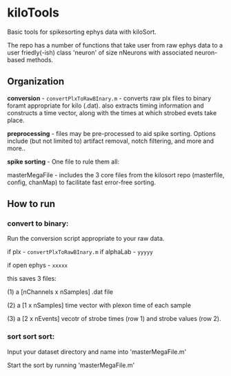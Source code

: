 # kiloTools

Basic tools for spikesorting ephys data with kiloSort. 

The repo has a number of functions that take user from raw ephys data to a user friedly(-ish) class 'neuron' of size nNeurons with associated neuron-based methods. 

## Organization
**conversion** - `convertPlxToRawBInary.m` - converts raw plx files to binary foramt appropriate for kilo (.dat).
also extracts timing information and constructs a time vector, along with the times at which strobed evets take place. 

**preprocessing** - files may be pre-processed to aid spike sorting. Options include (but not limited to) artifact removal, notch filtering, and more and more..

**spike sorting** - One file to rule them all:

masterMegaFile - includes the 3 core files from the kilosort repo (masterfile, config, chanMap) to facilitate fast error-free sorting. 

## How to run
### convert to binary:
Run the conversion script appropriate to your raw data. 

if plx - `convertPlxToRawBInary.m`
if alphaLab - `yyyyy`

if open ephys - `xxxxx`

this saves 3 files:

(1) a [nChannels x nSamples] .dat file 

(2) a [1 x nSamples] time vector with plexon time of each sample

(3) a [2 x nEvents] vecotr of strobe times (row 1) and strobe values (row 2).

### sort sort sort:
Input your dataset directory and name into 'masterMegaFile.m'

Start the sort by running 'masterMegaFile.m'





